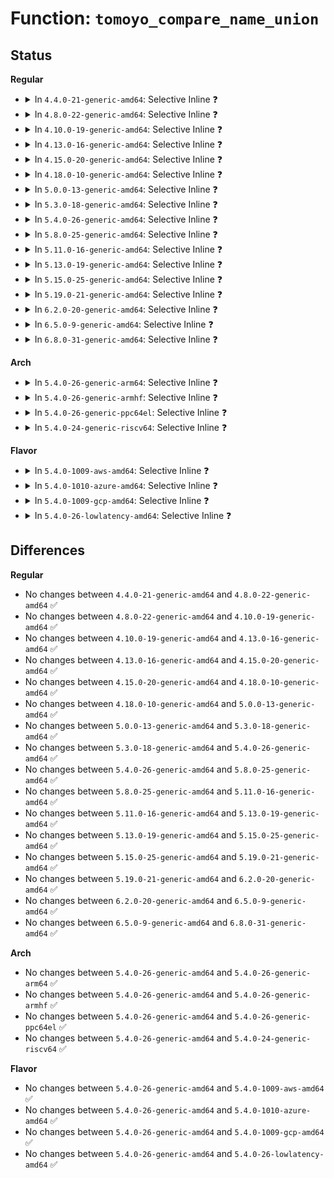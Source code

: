 # Function: <code>tomoyo_compare_name_union</code>

## Status
<b>Regular</b>
<ul>
<li>
<details>
<summary>In <code>4.4.0-21-generic-amd64</code>: Selective Inline ❓</summary>

```c
const struct tomoyo_path_info * tomoyo_compare_name_union(const struct tomoyo_path_info * name, const struct tomoyo_name_union * ptr)
```

```json
{
  "name": "tomoyo_compare_name_union",
  "collision_type": "Unique Global",
  "inline_type": "Selective",
  "funcs": [
    {
      "addr": 18446744071582445648,
      "name": "tomoyo_compare_name_union",
      "external": true,
      "loc": "security/tomoyo/file.c:81",
      "file": "security/tomoyo/file.c",
      "inline": "not declared, inlined",
      "caller_inline": [],
      "caller_func": [
        "security/tomoyo/condition.c:tomoyo_condition",
        "security/tomoyo/condition.c:tomoyo_condition",
        "security/tomoyo/file.c:tomoyo_check_path2_acl",
        "security/tomoyo/file.c:tomoyo_check_path2_acl",
        "security/tomoyo/file.c:tomoyo_check_path_number_acl",
        "security/tomoyo/file.c:tomoyo_check_mkdev_acl",
        "security/tomoyo/mount.c:tomoyo_check_mount_acl",
        "security/tomoyo/mount.c:tomoyo_check_mount_acl",
        "security/tomoyo/mount.c:tomoyo_check_mount_acl",
        "security/tomoyo/network.c:tomoyo_check_unix_acl"
      ]
    }
  ],
  "symbols": [
    {
      "addr": 18446744071582445648,
      "name": "tomoyo_compare_name_union",
      "section": ".text",
      "bind": "STB_GLOBAL",
      "size": 52
    }
  ]
}
```
</details>
</li>
<li>
<details>
<summary>In <code>4.8.0-22-generic-amd64</code>: Selective Inline ❓</summary>

```c
const struct tomoyo_path_info * tomoyo_compare_name_union(const struct tomoyo_path_info * name, const struct tomoyo_name_union * ptr)
```

```json
{
  "name": "tomoyo_compare_name_union",
  "collision_type": "Unique Global",
  "inline_type": "Selective",
  "funcs": [
    {
      "addr": 18446744071582667584,
      "name": "tomoyo_compare_name_union",
      "external": true,
      "loc": "security/tomoyo/file.c:81",
      "file": "security/tomoyo/file.c",
      "inline": "not declared, inlined",
      "caller_inline": [],
      "caller_func": [
        "security/tomoyo/condition.c:tomoyo_condition",
        "security/tomoyo/condition.c:tomoyo_condition",
        "security/tomoyo/file.c:tomoyo_check_mkdev_acl",
        "security/tomoyo/file.c:tomoyo_check_path2_acl",
        "security/tomoyo/file.c:tomoyo_check_path2_acl",
        "security/tomoyo/file.c:tomoyo_check_path_number_acl",
        "security/tomoyo/mount.c:tomoyo_check_mount_acl",
        "security/tomoyo/mount.c:tomoyo_check_mount_acl",
        "security/tomoyo/mount.c:tomoyo_check_mount_acl",
        "security/tomoyo/network.c:tomoyo_check_unix_acl"
      ]
    }
  ],
  "symbols": [
    {
      "addr": 18446744071582667584,
      "name": "tomoyo_compare_name_union",
      "section": ".text",
      "bind": "STB_GLOBAL",
      "size": 52
    }
  ]
}
```
</details>
</li>
<li>
<details>
<summary>In <code>4.10.0-19-generic-amd64</code>: Selective Inline ❓</summary>

```c
const struct tomoyo_path_info * tomoyo_compare_name_union(const struct tomoyo_path_info * name, const struct tomoyo_name_union * ptr)
```

```json
{
  "name": "tomoyo_compare_name_union",
  "collision_type": "Unique Global",
  "inline_type": "Selective",
  "funcs": [
    {
      "addr": 18446744071582760640,
      "name": "tomoyo_compare_name_union",
      "external": true,
      "loc": "security/tomoyo/file.c:81",
      "file": "security/tomoyo/file.c",
      "inline": "not declared, inlined",
      "caller_inline": [],
      "caller_func": [
        "security/tomoyo/condition.c:tomoyo_condition",
        "security/tomoyo/condition.c:tomoyo_condition",
        "security/tomoyo/file.c:tomoyo_check_mkdev_acl",
        "security/tomoyo/file.c:tomoyo_check_path2_acl",
        "security/tomoyo/file.c:tomoyo_check_path2_acl",
        "security/tomoyo/file.c:tomoyo_check_path_number_acl",
        "security/tomoyo/mount.c:tomoyo_check_mount_acl",
        "security/tomoyo/mount.c:tomoyo_check_mount_acl",
        "security/tomoyo/mount.c:tomoyo_check_mount_acl",
        "security/tomoyo/network.c:tomoyo_check_unix_acl"
      ]
    }
  ],
  "symbols": [
    {
      "addr": 18446744071582760640,
      "name": "tomoyo_compare_name_union",
      "section": ".text",
      "bind": "STB_GLOBAL",
      "size": 52
    }
  ]
}
```
</details>
</li>
<li>
<details>
<summary>In <code>4.13.0-16-generic-amd64</code>: Selective Inline ❓</summary>

```c
const struct tomoyo_path_info * tomoyo_compare_name_union(const struct tomoyo_path_info * name, const struct tomoyo_name_union * ptr)
```

```json
{
  "name": "tomoyo_compare_name_union",
  "collision_type": "Unique Global",
  "inline_type": "Selective",
  "funcs": [
    {
      "addr": 18446744071582853056,
      "name": "tomoyo_compare_name_union",
      "external": true,
      "loc": "security/tomoyo/file.c:81",
      "file": "security/tomoyo/file.c",
      "inline": "not declared, inlined",
      "caller_inline": [],
      "caller_func": [
        "security/tomoyo/condition.c:tomoyo_condition",
        "security/tomoyo/condition.c:tomoyo_condition",
        "security/tomoyo/file.c:tomoyo_check_mkdev_acl",
        "security/tomoyo/file.c:tomoyo_check_path2_acl",
        "security/tomoyo/file.c:tomoyo_check_path2_acl",
        "security/tomoyo/file.c:tomoyo_check_path_number_acl",
        "security/tomoyo/mount.c:tomoyo_check_mount_acl",
        "security/tomoyo/mount.c:tomoyo_check_mount_acl",
        "security/tomoyo/mount.c:tomoyo_check_mount_acl",
        "security/tomoyo/network.c:tomoyo_check_unix_acl"
      ]
    }
  ],
  "symbols": [
    {
      "addr": 18446744071582853056,
      "name": "tomoyo_compare_name_union",
      "section": ".text",
      "bind": "STB_GLOBAL",
      "size": 52
    }
  ]
}
```
</details>
</li>
<li>
<details>
<summary>In <code>4.15.0-20-generic-amd64</code>: Selective Inline ❓</summary>

```c
const struct tomoyo_path_info * tomoyo_compare_name_union(const struct tomoyo_path_info * name, const struct tomoyo_name_union * ptr)
```

```json
{
  "name": "tomoyo_compare_name_union",
  "collision_type": "Unique Global",
  "inline_type": "Selective",
  "funcs": [
    {
      "addr": 18446744071583010000,
      "name": "tomoyo_compare_name_union",
      "external": true,
      "loc": "security/tomoyo/file.c:82",
      "file": "security/tomoyo/file.c",
      "inline": "not declared, inlined",
      "caller_inline": [],
      "caller_func": [
        "security/tomoyo/condition.c:tomoyo_condition",
        "security/tomoyo/condition.c:tomoyo_condition",
        "security/tomoyo/file.c:tomoyo_check_mkdev_acl",
        "security/tomoyo/file.c:tomoyo_check_path2_acl",
        "security/tomoyo/file.c:tomoyo_check_path2_acl",
        "security/tomoyo/file.c:tomoyo_check_path_number_acl",
        "security/tomoyo/mount.c:tomoyo_check_mount_acl",
        "security/tomoyo/mount.c:tomoyo_check_mount_acl",
        "security/tomoyo/mount.c:tomoyo_check_mount_acl",
        "security/tomoyo/network.c:tomoyo_check_unix_acl"
      ]
    }
  ],
  "symbols": [
    {
      "addr": 18446744071583010000,
      "name": "tomoyo_compare_name_union",
      "section": ".text",
      "bind": "STB_GLOBAL",
      "size": 52
    }
  ]
}
```
</details>
</li>
<li>
<details>
<summary>In <code>4.18.0-10-generic-amd64</code>: Selective Inline ❓</summary>

```c
const struct tomoyo_path_info * tomoyo_compare_name_union(const struct tomoyo_path_info * name, const struct tomoyo_name_union * ptr)
```

```json
{
  "name": "tomoyo_compare_name_union",
  "collision_type": "Unique Global",
  "inline_type": "Selective",
  "funcs": [
    {
      "addr": 18446744071583210688,
      "name": "tomoyo_compare_name_union",
      "external": true,
      "loc": "security/tomoyo/file.c:82",
      "file": "security/tomoyo/file.c",
      "inline": "not declared, inlined",
      "caller_inline": [],
      "caller_func": [
        "security/tomoyo/condition.c:tomoyo_condition",
        "security/tomoyo/condition.c:tomoyo_condition",
        "security/tomoyo/file.c:tomoyo_check_mkdev_acl",
        "security/tomoyo/file.c:tomoyo_check_path2_acl",
        "security/tomoyo/file.c:tomoyo_check_path2_acl",
        "security/tomoyo/file.c:tomoyo_check_path_number_acl",
        "security/tomoyo/mount.c:tomoyo_check_mount_acl",
        "security/tomoyo/mount.c:tomoyo_check_mount_acl",
        "security/tomoyo/mount.c:tomoyo_check_mount_acl",
        "security/tomoyo/network.c:tomoyo_check_unix_acl"
      ]
    }
  ],
  "symbols": [
    {
      "addr": 18446744071583210688,
      "name": "tomoyo_compare_name_union",
      "section": ".text",
      "bind": "STB_GLOBAL",
      "size": 52
    }
  ]
}
```
</details>
</li>
<li>
<details>
<summary>In <code>5.0.0-13-generic-amd64</code>: Selective Inline ❓</summary>

```c
const struct tomoyo_path_info * tomoyo_compare_name_union(const struct tomoyo_path_info * name, const struct tomoyo_name_union * ptr)
```

```json
{
  "name": "tomoyo_compare_name_union",
  "collision_type": "Unique Global",
  "inline_type": "Selective",
  "funcs": [
    {
      "addr": 18446744071583327616,
      "name": "tomoyo_compare_name_union",
      "external": true,
      "loc": "security/tomoyo/file.c:82",
      "file": "security/tomoyo/file.c",
      "inline": "not declared, inlined",
      "caller_inline": [],
      "caller_func": [
        "security/tomoyo/condition.c:tomoyo_condition",
        "security/tomoyo/condition.c:tomoyo_condition",
        "security/tomoyo/file.c:tomoyo_check_mkdev_acl",
        "security/tomoyo/file.c:tomoyo_check_path2_acl",
        "security/tomoyo/file.c:tomoyo_check_path2_acl",
        "security/tomoyo/file.c:tomoyo_check_path_number_acl",
        "security/tomoyo/mount.c:tomoyo_check_mount_acl",
        "security/tomoyo/mount.c:tomoyo_check_mount_acl",
        "security/tomoyo/mount.c:tomoyo_check_mount_acl",
        "security/tomoyo/network.c:tomoyo_check_unix_acl"
      ]
    }
  ],
  "symbols": [
    {
      "addr": 18446744071583327616,
      "name": "tomoyo_compare_name_union",
      "section": ".text",
      "bind": "STB_GLOBAL",
      "size": 67
    }
  ]
}
```
</details>
</li>
<li>
<details>
<summary>In <code>5.3.0-18-generic-amd64</code>: Selective Inline ❓</summary>

```c
const struct tomoyo_path_info * tomoyo_compare_name_union(const struct tomoyo_path_info * name, const struct tomoyo_name_union * ptr)
```

```json
{
  "name": "tomoyo_compare_name_union",
  "collision_type": "Unique Global",
  "inline_type": "Selective",
  "funcs": [
    {
      "addr": 18446744071583514976,
      "name": "tomoyo_compare_name_union",
      "external": true,
      "loc": "security/tomoyo/file.c:82",
      "file": "security/tomoyo/file.c",
      "inline": "not declared, inlined",
      "caller_inline": [],
      "caller_func": [
        "security/tomoyo/condition.c:tomoyo_condition",
        "security/tomoyo/condition.c:tomoyo_condition",
        "security/tomoyo/file.c:tomoyo_check_mkdev_acl",
        "security/tomoyo/file.c:tomoyo_check_path2_acl",
        "security/tomoyo/file.c:tomoyo_check_path2_acl",
        "security/tomoyo/file.c:tomoyo_check_path_number_acl",
        "security/tomoyo/mount.c:tomoyo_check_mount_acl",
        "security/tomoyo/mount.c:tomoyo_check_mount_acl",
        "security/tomoyo/mount.c:tomoyo_check_mount_acl",
        "security/tomoyo/network.c:tomoyo_check_unix_acl"
      ]
    }
  ],
  "symbols": [
    {
      "addr": 18446744071583514976,
      "name": "tomoyo_compare_name_union",
      "section": ".text",
      "bind": "STB_GLOBAL",
      "size": 66
    }
  ]
}
```
</details>
</li>
<li>
<details>
<summary>In <code>5.4.0-26-generic-amd64</code>: Selective Inline ❓</summary>

```c
const struct tomoyo_path_info * tomoyo_compare_name_union(const struct tomoyo_path_info * name, const struct tomoyo_name_union * ptr)
```

```json
{
  "name": "tomoyo_compare_name_union",
  "collision_type": "Unique Global",
  "inline_type": "Selective",
  "funcs": [
    {
      "addr": 18446744071583620864,
      "name": "tomoyo_compare_name_union",
      "external": true,
      "loc": "security/tomoyo/file.c:82",
      "file": "security/tomoyo/file.c",
      "inline": "not declared, inlined",
      "caller_inline": [],
      "caller_func": [
        "security/tomoyo/condition.c:tomoyo_condition",
        "security/tomoyo/condition.c:tomoyo_condition",
        "security/tomoyo/file.c:tomoyo_check_mkdev_acl",
        "security/tomoyo/file.c:tomoyo_check_path2_acl",
        "security/tomoyo/file.c:tomoyo_check_path2_acl",
        "security/tomoyo/file.c:tomoyo_check_path_number_acl",
        "security/tomoyo/mount.c:tomoyo_check_mount_acl",
        "security/tomoyo/mount.c:tomoyo_check_mount_acl",
        "security/tomoyo/mount.c:tomoyo_check_mount_acl",
        "security/tomoyo/network.c:tomoyo_check_unix_acl"
      ]
    }
  ],
  "symbols": [
    {
      "addr": 18446744071583620864,
      "name": "tomoyo_compare_name_union",
      "section": ".text",
      "bind": "STB_GLOBAL",
      "size": 66
    }
  ]
}
```
</details>
</li>
<li>
<details>
<summary>In <code>5.8.0-25-generic-amd64</code>: Selective Inline ❓</summary>

```c
const struct tomoyo_path_info * tomoyo_compare_name_union(const struct tomoyo_path_info * name, const struct tomoyo_name_union * ptr)
```

```json
{
  "name": "tomoyo_compare_name_union",
  "collision_type": "Unique Global",
  "inline_type": "Selective",
  "funcs": [
    {
      "addr": 18446744071583977594,
      "name": "tomoyo_compare_name_union",
      "external": true,
      "loc": "security/tomoyo/file.c:82",
      "file": "security/tomoyo/file.c",
      "inline": "not declared, inlined",
      "caller_inline": [
        "security/tomoyo/file.c:tomoyo_check_mkdev_acl",
        "security/tomoyo/file.c:tomoyo_check_mkdev_acl",
        "security/tomoyo/file.c:tomoyo_check_path2_acl",
        "security/tomoyo/file.c:tomoyo_check_path2_acl",
        "security/tomoyo/file.c:tomoyo_check_path2_acl",
        "security/tomoyo/file.c:tomoyo_check_path2_acl",
        "security/tomoyo/file.c:tomoyo_check_path_number_acl",
        "security/tomoyo/file.c:tomoyo_check_path_number_acl"
      ],
      "caller_func": [
        "security/tomoyo/condition.c:tomoyo_condition",
        "security/tomoyo/condition.c:tomoyo_condition",
        "security/tomoyo/mount.c:tomoyo_check_mount_acl",
        "security/tomoyo/mount.c:tomoyo_check_mount_acl",
        "security/tomoyo/mount.c:tomoyo_check_mount_acl",
        "security/tomoyo/network.c:tomoyo_check_unix_acl"
      ]
    }
  ],
  "symbols": [
    {
      "addr": 18446744071583978256,
      "name": "tomoyo_compare_name_union",
      "section": ".text",
      "bind": "STB_GLOBAL",
      "size": 66
    }
  ]
}
```
</details>
</li>
<li>
<details>
<summary>In <code>5.11.0-16-generic-amd64</code>: Selective Inline ❓</summary>

```c
const struct tomoyo_path_info * tomoyo_compare_name_union(const struct tomoyo_path_info * name, const struct tomoyo_name_union * ptr)
```

```json
{
  "name": "tomoyo_compare_name_union",
  "collision_type": "Unique Global",
  "inline_type": "Selective",
  "funcs": [
    {
      "addr": 18446744071584097402,
      "name": "tomoyo_compare_name_union",
      "external": true,
      "loc": "security/tomoyo/file.c:82",
      "file": "security/tomoyo/file.c",
      "inline": "not declared, inlined",
      "caller_inline": [
        "security/tomoyo/file.c:tomoyo_check_mkdev_acl",
        "security/tomoyo/file.c:tomoyo_check_mkdev_acl",
        "security/tomoyo/file.c:tomoyo_check_path2_acl",
        "security/tomoyo/file.c:tomoyo_check_path2_acl",
        "security/tomoyo/file.c:tomoyo_check_path2_acl",
        "security/tomoyo/file.c:tomoyo_check_path2_acl",
        "security/tomoyo/file.c:tomoyo_check_path_number_acl",
        "security/tomoyo/file.c:tomoyo_check_path_number_acl"
      ],
      "caller_func": [
        "security/tomoyo/condition.c:tomoyo_condition",
        "security/tomoyo/condition.c:tomoyo_condition",
        "security/tomoyo/mount.c:tomoyo_check_mount_acl",
        "security/tomoyo/mount.c:tomoyo_check_mount_acl",
        "security/tomoyo/mount.c:tomoyo_check_mount_acl",
        "security/tomoyo/network.c:tomoyo_check_unix_acl"
      ]
    }
  ],
  "symbols": [
    {
      "addr": 18446744071584098064,
      "name": "tomoyo_compare_name_union",
      "section": ".text",
      "bind": "STB_GLOBAL",
      "size": 66
    }
  ]
}
```
</details>
</li>
<li>
<details>
<summary>In <code>5.13.0-19-generic-amd64</code>: Selective Inline ❓</summary>

```c
const struct tomoyo_path_info * tomoyo_compare_name_union(const struct tomoyo_path_info * name, const struct tomoyo_name_union * ptr)
```

```json
{
  "name": "tomoyo_compare_name_union",
  "collision_type": "Unique Global",
  "inline_type": "Selective",
  "funcs": [
    {
      "addr": 18446744071584125002,
      "name": "tomoyo_compare_name_union",
      "external": true,
      "loc": "security/tomoyo/file.c:82",
      "file": "security/tomoyo/file.c",
      "inline": "not declared, inlined",
      "caller_inline": [
        "security/tomoyo/file.c:tomoyo_check_mkdev_acl",
        "security/tomoyo/file.c:tomoyo_check_mkdev_acl",
        "security/tomoyo/file.c:tomoyo_check_path2_acl",
        "security/tomoyo/file.c:tomoyo_check_path2_acl",
        "security/tomoyo/file.c:tomoyo_check_path2_acl",
        "security/tomoyo/file.c:tomoyo_check_path2_acl",
        "security/tomoyo/file.c:tomoyo_check_path_number_acl",
        "security/tomoyo/file.c:tomoyo_check_path_number_acl"
      ],
      "caller_func": [
        "security/tomoyo/condition.c:tomoyo_condition",
        "security/tomoyo/condition.c:tomoyo_condition",
        "security/tomoyo/mount.c:tomoyo_check_mount_acl",
        "security/tomoyo/mount.c:tomoyo_check_mount_acl",
        "security/tomoyo/mount.c:tomoyo_check_mount_acl",
        "security/tomoyo/network.c:tomoyo_check_unix_acl"
      ]
    }
  ],
  "symbols": [
    {
      "addr": 18446744071584125664,
      "name": "tomoyo_compare_name_union",
      "section": ".text",
      "bind": "STB_GLOBAL",
      "size": 66
    }
  ]
}
```
</details>
</li>
<li>
<details>
<summary>In <code>5.15.0-25-generic-amd64</code>: Selective Inline ❓</summary>

```c
const struct tomoyo_path_info * tomoyo_compare_name_union(const struct tomoyo_path_info * name, const struct tomoyo_name_union * ptr)
```

```json
{
  "name": "tomoyo_compare_name_union",
  "collision_type": "Unique Global",
  "inline_type": "Selective",
  "funcs": [
    {
      "addr": 18446744071584506748,
      "name": "tomoyo_compare_name_union",
      "external": true,
      "loc": "security/tomoyo/file.c:82",
      "file": "security/tomoyo/file.c",
      "inline": "not declared, inlined",
      "caller_inline": [
        "security/tomoyo/file.c:tomoyo_check_mkdev_acl",
        "security/tomoyo/file.c:tomoyo_check_mkdev_acl",
        "security/tomoyo/file.c:tomoyo_check_path2_acl",
        "security/tomoyo/file.c:tomoyo_check_path2_acl",
        "security/tomoyo/file.c:tomoyo_check_path2_acl",
        "security/tomoyo/file.c:tomoyo_check_path2_acl",
        "security/tomoyo/file.c:tomoyo_check_path_number_acl",
        "security/tomoyo/file.c:tomoyo_check_path_number_acl"
      ],
      "caller_func": [
        "security/tomoyo/condition.c:tomoyo_condition",
        "security/tomoyo/condition.c:tomoyo_condition",
        "security/tomoyo/mount.c:tomoyo_check_mount_acl",
        "security/tomoyo/mount.c:tomoyo_check_mount_acl",
        "security/tomoyo/mount.c:tomoyo_check_mount_acl",
        "security/tomoyo/network.c:tomoyo_check_unix_acl"
      ]
    }
  ],
  "symbols": [
    {
      "addr": 18446744071584507424,
      "name": "tomoyo_compare_name_union",
      "section": ".text",
      "bind": "STB_GLOBAL",
      "size": 66
    }
  ]
}
```
</details>
</li>
<li>
<details>
<summary>In <code>5.19.0-21-generic-amd64</code>: Selective Inline ❓</summary>

```c
const struct tomoyo_path_info * tomoyo_compare_name_union(const struct tomoyo_path_info * name, const struct tomoyo_name_union * ptr)
```

```json
{
  "name": "tomoyo_compare_name_union",
  "collision_type": "Unique Global",
  "inline_type": "Selective",
  "funcs": [
    {
      "addr": 18446744071585144150,
      "name": "tomoyo_compare_name_union",
      "external": true,
      "loc": "security/tomoyo/file.c:82",
      "file": "security/tomoyo/file.c",
      "inline": "not declared, inlined",
      "caller_inline": [
        "security/tomoyo/file.c:tomoyo_check_mkdev_acl",
        "security/tomoyo/file.c:tomoyo_check_mkdev_acl",
        "security/tomoyo/file.c:tomoyo_check_path2_acl",
        "security/tomoyo/file.c:tomoyo_check_path2_acl",
        "security/tomoyo/file.c:tomoyo_check_path2_acl",
        "security/tomoyo/file.c:tomoyo_check_path2_acl",
        "security/tomoyo/file.c:tomoyo_check_path_number_acl",
        "security/tomoyo/file.c:tomoyo_check_path_number_acl"
      ],
      "caller_func": [
        "security/tomoyo/condition.c:tomoyo_condition",
        "security/tomoyo/condition.c:tomoyo_condition",
        "security/tomoyo/mount.c:tomoyo_check_mount_acl",
        "security/tomoyo/mount.c:tomoyo_check_mount_acl",
        "security/tomoyo/mount.c:tomoyo_check_mount_acl",
        "security/tomoyo/network.c:tomoyo_check_unix_acl"
      ]
    }
  ],
  "symbols": [
    {
      "addr": 18446744071585144864,
      "name": "tomoyo_compare_name_union",
      "section": ".text",
      "bind": "STB_GLOBAL",
      "size": 83
    }
  ]
}
```
</details>
</li>
<li>
<details>
<summary>In <code>6.2.0-20-generic-amd64</code>: Selective Inline ❓</summary>

```c
const struct tomoyo_path_info * tomoyo_compare_name_union(const struct tomoyo_path_info * name, const struct tomoyo_name_union * ptr)
```

```json
{
  "name": "tomoyo_compare_name_union",
  "collision_type": "Unique Global",
  "inline_type": "Selective",
  "funcs": [
    {
      "addr": 18446744071585869318,
      "name": "tomoyo_compare_name_union",
      "external": true,
      "loc": "security/tomoyo/file.c:82",
      "file": "security/tomoyo/file.c",
      "inline": "not declared, inlined",
      "caller_inline": [
        "security/tomoyo/file.c:tomoyo_check_mkdev_acl",
        "security/tomoyo/file.c:tomoyo_check_mkdev_acl",
        "security/tomoyo/file.c:tomoyo_check_path2_acl",
        "security/tomoyo/file.c:tomoyo_check_path2_acl",
        "security/tomoyo/file.c:tomoyo_check_path2_acl",
        "security/tomoyo/file.c:tomoyo_check_path2_acl",
        "security/tomoyo/file.c:tomoyo_check_path_number_acl",
        "security/tomoyo/file.c:tomoyo_check_path_number_acl"
      ],
      "caller_func": [
        "security/tomoyo/condition.c:tomoyo_condition",
        "security/tomoyo/condition.c:tomoyo_condition",
        "security/tomoyo/mount.c:tomoyo_check_mount_acl",
        "security/tomoyo/mount.c:tomoyo_check_mount_acl",
        "security/tomoyo/mount.c:tomoyo_check_mount_acl",
        "security/tomoyo/network.c:tomoyo_check_unix_acl"
      ]
    }
  ],
  "symbols": [
    {
      "addr": 18446744071585870096,
      "name": "tomoyo_compare_name_union",
      "section": ".text",
      "bind": "STB_GLOBAL",
      "size": 83
    }
  ]
}
```
</details>
</li>
<li>
<details>
<summary>In <code>6.5.0-9-generic-amd64</code>: Selective Inline ❓</summary>

```c
const struct tomoyo_path_info * tomoyo_compare_name_union(const struct tomoyo_path_info * name, const struct tomoyo_name_union * ptr)
```

```json
{
  "name": "tomoyo_compare_name_union",
  "collision_type": "Unique Global",
  "inline_type": "Selective",
  "funcs": [
    {
      "addr": 18446744071586101216,
      "name": "tomoyo_compare_name_union",
      "external": true,
      "loc": "security/tomoyo/file.c:82",
      "file": "security/tomoyo/file.c",
      "inline": "not declared, inlined",
      "caller_inline": [
        "security/tomoyo/file.c:tomoyo_check_mkdev_acl",
        "security/tomoyo/file.c:tomoyo_check_mkdev_acl",
        "security/tomoyo/file.c:tomoyo_check_path2_acl",
        "security/tomoyo/file.c:tomoyo_check_path2_acl",
        "security/tomoyo/file.c:tomoyo_check_path2_acl",
        "security/tomoyo/file.c:tomoyo_check_path2_acl",
        "security/tomoyo/file.c:tomoyo_check_path_number_acl",
        "security/tomoyo/file.c:tomoyo_check_path_number_acl"
      ],
      "caller_func": [
        "security/tomoyo/condition.c:tomoyo_condition",
        "security/tomoyo/condition.c:tomoyo_condition",
        "security/tomoyo/mount.c:tomoyo_check_mount_acl",
        "security/tomoyo/mount.c:tomoyo_check_mount_acl",
        "security/tomoyo/mount.c:tomoyo_check_mount_acl",
        "security/tomoyo/network.c:tomoyo_check_unix_acl"
      ]
    }
  ],
  "symbols": [
    {
      "addr": 18446744071586101984,
      "name": "tomoyo_compare_name_union",
      "section": ".text",
      "bind": "STB_GLOBAL",
      "size": 83
    }
  ]
}
```
</details>
</li>
<li>
<details>
<summary>In <code>6.8.0-31-generic-amd64</code>: Selective Inline ❓</summary>

```c
const struct tomoyo_path_info * tomoyo_compare_name_union(const struct tomoyo_path_info * name, const struct tomoyo_name_union * ptr)
```

```json
{
  "name": "tomoyo_compare_name_union",
  "collision_type": "Unique Global",
  "inline_type": "Selective",
  "funcs": [
    {
      "addr": 18446744071586350512,
      "name": "tomoyo_compare_name_union",
      "external": true,
      "loc": "security/tomoyo/file.c:82",
      "file": "security/tomoyo/file.c",
      "inline": "not declared, inlined",
      "caller_inline": [
        "security/tomoyo/file.c:tomoyo_check_mkdev_acl",
        "security/tomoyo/file.c:tomoyo_check_mkdev_acl",
        "security/tomoyo/file.c:tomoyo_check_path2_acl",
        "security/tomoyo/file.c:tomoyo_check_path2_acl",
        "security/tomoyo/file.c:tomoyo_check_path2_acl",
        "security/tomoyo/file.c:tomoyo_check_path2_acl",
        "security/tomoyo/file.c:tomoyo_check_path_number_acl",
        "security/tomoyo/file.c:tomoyo_check_path_number_acl"
      ],
      "caller_func": [
        "security/tomoyo/condition.c:tomoyo_condition",
        "security/tomoyo/condition.c:tomoyo_condition",
        "security/tomoyo/mount.c:tomoyo_check_mount_acl",
        "security/tomoyo/mount.c:tomoyo_check_mount_acl",
        "security/tomoyo/mount.c:tomoyo_check_mount_acl",
        "security/tomoyo/network.c:tomoyo_check_unix_acl"
      ]
    }
  ],
  "symbols": [
    {
      "addr": 18446744071586351280,
      "name": "tomoyo_compare_name_union",
      "section": ".text",
      "bind": "STB_GLOBAL",
      "size": 83
    }
  ]
}
```
</details>
</li>
</ul>
<b>Arch</b>
<ul>
<li>
<details>
<summary>In <code>5.4.0-26-generic-arm64</code>: Selective Inline ❓</summary>

```c
const struct tomoyo_path_info * tomoyo_compare_name_union(const struct tomoyo_path_info * name, const struct tomoyo_name_union * ptr)
```

```json
{
  "name": "tomoyo_compare_name_union",
  "collision_type": "Unique Global",
  "inline_type": "Selective",
  "funcs": [
    {
      "addr": 18446603336495404976,
      "name": "tomoyo_compare_name_union",
      "external": true,
      "loc": "security/tomoyo/file.c:82",
      "file": "security/tomoyo/file.c",
      "inline": "not declared, inlined",
      "caller_inline": [],
      "caller_func": [
        "security/tomoyo/condition.c:tomoyo_condition",
        "security/tomoyo/condition.c:tomoyo_condition",
        "security/tomoyo/file.c:tomoyo_check_mkdev_acl",
        "security/tomoyo/file.c:tomoyo_check_path2_acl",
        "security/tomoyo/file.c:tomoyo_check_path2_acl",
        "security/tomoyo/file.c:tomoyo_check_path_number_acl",
        "security/tomoyo/mount.c:tomoyo_check_mount_acl",
        "security/tomoyo/mount.c:tomoyo_check_mount_acl",
        "security/tomoyo/mount.c:tomoyo_check_mount_acl",
        "security/tomoyo/network.c:tomoyo_check_unix_acl"
      ]
    }
  ],
  "symbols": [
    {
      "addr": 18446603336495404976,
      "name": "tomoyo_compare_name_union",
      "section": ".text",
      "bind": "STB_GLOBAL",
      "size": 120
    }
  ]
}
```
</details>
</li>
<li>
<details>
<summary>In <code>5.4.0-26-generic-armhf</code>: Selective Inline ❓</summary>

```c
const struct tomoyo_path_info * tomoyo_compare_name_union(const struct tomoyo_path_info * name, const struct tomoyo_name_union * ptr)
```

```json
{
  "name": "tomoyo_compare_name_union",
  "collision_type": "Unique Global",
  "inline_type": "Selective",
  "funcs": [
    {
      "addr": 3228776300,
      "name": "tomoyo_compare_name_union",
      "external": true,
      "loc": "security/tomoyo/file.c:82",
      "file": "security/tomoyo/file.c",
      "inline": "not declared, inlined",
      "caller_inline": [],
      "caller_func": [
        "security/tomoyo/condition.c:tomoyo_condition",
        "security/tomoyo/condition.c:tomoyo_condition",
        "security/tomoyo/file.c:tomoyo_check_mkdev_acl",
        "security/tomoyo/file.c:tomoyo_check_path2_acl",
        "security/tomoyo/file.c:tomoyo_check_path2_acl",
        "security/tomoyo/file.c:tomoyo_check_path_number_acl",
        "security/tomoyo/mount.c:tomoyo_check_mount_acl",
        "security/tomoyo/mount.c:tomoyo_check_mount_acl",
        "security/tomoyo/mount.c:tomoyo_check_mount_acl",
        "security/tomoyo/network.c:tomoyo_check_unix_acl"
      ]
    }
  ],
  "symbols": [
    {
      "addr": 3228776300,
      "name": "tomoyo_compare_name_union",
      "section": ".text",
      "bind": "STB_GLOBAL",
      "size": 80
    }
  ]
}
```
</details>
</li>
<li>
<details>
<summary>In <code>5.4.0-26-generic-ppc64el</code>: Selective Inline ❓</summary>

```c
const struct tomoyo_path_info * tomoyo_compare_name_union(const struct tomoyo_path_info * name, const struct tomoyo_name_union * ptr)
```

```json
{
  "name": "tomoyo_compare_name_union",
  "collision_type": "Unique Global",
  "inline_type": "Selective",
  "funcs": [
    {
      "addr": 13835058055289437504,
      "name": "tomoyo_compare_name_union",
      "external": true,
      "loc": "security/tomoyo/file.c:82",
      "file": "security/tomoyo/file.c",
      "inline": "not declared, inlined",
      "caller_inline": [],
      "caller_func": [
        "security/tomoyo/condition.c:tomoyo_condition",
        "security/tomoyo/condition.c:tomoyo_condition",
        "security/tomoyo/file.c:tomoyo_check_mkdev_acl",
        "security/tomoyo/file.c:tomoyo_check_path2_acl",
        "security/tomoyo/file.c:tomoyo_check_path2_acl",
        "security/tomoyo/file.c:tomoyo_check_path_number_acl",
        "security/tomoyo/mount.c:tomoyo_check_mount_acl",
        "security/tomoyo/mount.c:tomoyo_check_mount_acl",
        "security/tomoyo/mount.c:tomoyo_check_mount_acl",
        "security/tomoyo/network.c:tomoyo_check_unix_acl"
      ]
    }
  ],
  "symbols": [
    {
      "addr": 13835058055289437504,
      "name": "tomoyo_compare_name_union",
      "section": ".text",
      "bind": "STB_GLOBAL",
      "size": 188
    }
  ]
}
```
</details>
</li>
<li>
<details>
<summary>In <code>5.4.0-24-generic-riscv64</code>: Selective Inline ❓</summary>

```c
const struct tomoyo_path_info * tomoyo_compare_name_union(const struct tomoyo_path_info * name, const struct tomoyo_name_union * ptr)
```

```json
{
  "name": "tomoyo_compare_name_union",
  "collision_type": "Unique Global",
  "inline_type": "Selective",
  "funcs": [
    {
      "addr": 18446743936274603734,
      "name": "tomoyo_compare_name_union",
      "external": true,
      "loc": "security/tomoyo/file.c:82",
      "file": "security/tomoyo/file.c",
      "inline": "not declared, inlined",
      "caller_inline": [],
      "caller_func": [
        "security/tomoyo/condition.c:tomoyo_condition",
        "security/tomoyo/condition.c:tomoyo_condition",
        "security/tomoyo/file.c:tomoyo_check_mkdev_acl",
        "security/tomoyo/file.c:tomoyo_check_path2_acl",
        "security/tomoyo/file.c:tomoyo_check_path2_acl",
        "security/tomoyo/file.c:tomoyo_check_path_number_acl",
        "security/tomoyo/mount.c:tomoyo_check_mount_acl",
        "security/tomoyo/mount.c:tomoyo_check_mount_acl",
        "security/tomoyo/mount.c:tomoyo_check_mount_acl",
        "security/tomoyo/network.c:tomoyo_check_unix_acl"
      ]
    }
  ],
  "symbols": [
    {
      "addr": 18446743936274603734,
      "name": "tomoyo_compare_name_union",
      "section": ".text",
      "bind": "STB_GLOBAL",
      "size": 100
    }
  ]
}
```
</details>
</li>
</ul>
<b>Flavor</b>
<ul>
<li>
<details>
<summary>In <code>5.4.0-1009-aws-amd64</code>: Selective Inline ❓</summary>

```c
const struct tomoyo_path_info * tomoyo_compare_name_union(const struct tomoyo_path_info * name, const struct tomoyo_name_union * ptr)
```

```json
{
  "name": "tomoyo_compare_name_union",
  "collision_type": "Unique Global",
  "inline_type": "Selective",
  "funcs": [
    {
      "addr": 18446744071583589600,
      "name": "tomoyo_compare_name_union",
      "external": true,
      "loc": "security/tomoyo/file.c:82",
      "file": "security/tomoyo/file.c",
      "inline": "not declared, inlined",
      "caller_inline": [],
      "caller_func": [
        "security/tomoyo/condition.c:tomoyo_condition",
        "security/tomoyo/condition.c:tomoyo_condition",
        "security/tomoyo/file.c:tomoyo_check_mkdev_acl",
        "security/tomoyo/file.c:tomoyo_check_path2_acl",
        "security/tomoyo/file.c:tomoyo_check_path2_acl",
        "security/tomoyo/file.c:tomoyo_check_path_number_acl",
        "security/tomoyo/mount.c:tomoyo_check_mount_acl",
        "security/tomoyo/mount.c:tomoyo_check_mount_acl",
        "security/tomoyo/mount.c:tomoyo_check_mount_acl",
        "security/tomoyo/network.c:tomoyo_check_unix_acl"
      ]
    }
  ],
  "symbols": [
    {
      "addr": 18446744071583589600,
      "name": "tomoyo_compare_name_union",
      "section": ".text",
      "bind": "STB_GLOBAL",
      "size": 66
    }
  ]
}
```
</details>
</li>
<li>
<details>
<summary>In <code>5.4.0-1010-azure-amd64</code>: Selective Inline ❓</summary>

```c
const struct tomoyo_path_info * tomoyo_compare_name_union(const struct tomoyo_path_info * name, const struct tomoyo_name_union * ptr)
```

```json
{
  "name": "tomoyo_compare_name_union",
  "collision_type": "Unique Global",
  "inline_type": "Selective",
  "funcs": [
    {
      "addr": 18446744071583526656,
      "name": "tomoyo_compare_name_union",
      "external": true,
      "loc": "security/tomoyo/file.c:82",
      "file": "security/tomoyo/file.c",
      "inline": "not declared, inlined",
      "caller_inline": [],
      "caller_func": [
        "security/tomoyo/condition.c:tomoyo_condition",
        "security/tomoyo/condition.c:tomoyo_condition",
        "security/tomoyo/file.c:tomoyo_check_mkdev_acl",
        "security/tomoyo/file.c:tomoyo_check_path2_acl",
        "security/tomoyo/file.c:tomoyo_check_path2_acl",
        "security/tomoyo/file.c:tomoyo_check_path_number_acl",
        "security/tomoyo/mount.c:tomoyo_check_mount_acl",
        "security/tomoyo/mount.c:tomoyo_check_mount_acl",
        "security/tomoyo/mount.c:tomoyo_check_mount_acl",
        "security/tomoyo/network.c:tomoyo_check_unix_acl"
      ]
    }
  ],
  "symbols": [
    {
      "addr": 18446744071583526656,
      "name": "tomoyo_compare_name_union",
      "section": ".text",
      "bind": "STB_GLOBAL",
      "size": 66
    }
  ]
}
```
</details>
</li>
<li>
<details>
<summary>In <code>5.4.0-1009-gcp-amd64</code>: Selective Inline ❓</summary>

```c
const struct tomoyo_path_info * tomoyo_compare_name_union(const struct tomoyo_path_info * name, const struct tomoyo_name_union * ptr)
```

```json
{
  "name": "tomoyo_compare_name_union",
  "collision_type": "Unique Global",
  "inline_type": "Selective",
  "funcs": [
    {
      "addr": 18446744071583573376,
      "name": "tomoyo_compare_name_union",
      "external": true,
      "loc": "security/tomoyo/file.c:82",
      "file": "security/tomoyo/file.c",
      "inline": "not declared, inlined",
      "caller_inline": [],
      "caller_func": [
        "security/tomoyo/condition.c:tomoyo_condition",
        "security/tomoyo/condition.c:tomoyo_condition",
        "security/tomoyo/file.c:tomoyo_check_mkdev_acl",
        "security/tomoyo/file.c:tomoyo_check_path2_acl",
        "security/tomoyo/file.c:tomoyo_check_path2_acl",
        "security/tomoyo/file.c:tomoyo_check_path_number_acl",
        "security/tomoyo/mount.c:tomoyo_check_mount_acl",
        "security/tomoyo/mount.c:tomoyo_check_mount_acl",
        "security/tomoyo/mount.c:tomoyo_check_mount_acl",
        "security/tomoyo/network.c:tomoyo_check_unix_acl"
      ]
    }
  ],
  "symbols": [
    {
      "addr": 18446744071583573376,
      "name": "tomoyo_compare_name_union",
      "section": ".text",
      "bind": "STB_GLOBAL",
      "size": 66
    }
  ]
}
```
</details>
</li>
<li>
<details>
<summary>In <code>5.4.0-26-lowlatency-amd64</code>: Selective Inline ❓</summary>

```c
const struct tomoyo_path_info * tomoyo_compare_name_union(const struct tomoyo_path_info * name, const struct tomoyo_name_union * ptr)
```

```json
{
  "name": "tomoyo_compare_name_union",
  "collision_type": "Unique Global",
  "inline_type": "Selective",
  "funcs": [
    {
      "addr": 18446744071583670544,
      "name": "tomoyo_compare_name_union",
      "external": true,
      "loc": "security/tomoyo/file.c:82",
      "file": "security/tomoyo/file.c",
      "inline": "not declared, inlined",
      "caller_inline": [],
      "caller_func": [
        "security/tomoyo/condition.c:tomoyo_condition",
        "security/tomoyo/condition.c:tomoyo_condition",
        "security/tomoyo/file.c:tomoyo_check_mkdev_acl",
        "security/tomoyo/file.c:tomoyo_check_path2_acl",
        "security/tomoyo/file.c:tomoyo_check_path2_acl",
        "security/tomoyo/file.c:tomoyo_check_path_number_acl",
        "security/tomoyo/mount.c:tomoyo_check_mount_acl",
        "security/tomoyo/mount.c:tomoyo_check_mount_acl",
        "security/tomoyo/mount.c:tomoyo_check_mount_acl",
        "security/tomoyo/network.c:tomoyo_check_unix_acl"
      ]
    }
  ],
  "symbols": [
    {
      "addr": 18446744071583670544,
      "name": "tomoyo_compare_name_union",
      "section": ".text",
      "bind": "STB_GLOBAL",
      "size": 66
    }
  ]
}
```
</details>
</li>
</ul>

## Differences
<b>Regular</b>
<ul>
<li>
No changes between <code>4.4.0-21-generic-amd64</code> and <code>4.8.0-22-generic-amd64</code> ✅
</li>
<li>
No changes between <code>4.8.0-22-generic-amd64</code> and <code>4.10.0-19-generic-amd64</code> ✅
</li>
<li>
No changes between <code>4.10.0-19-generic-amd64</code> and <code>4.13.0-16-generic-amd64</code> ✅
</li>
<li>
No changes between <code>4.13.0-16-generic-amd64</code> and <code>4.15.0-20-generic-amd64</code> ✅
</li>
<li>
No changes between <code>4.15.0-20-generic-amd64</code> and <code>4.18.0-10-generic-amd64</code> ✅
</li>
<li>
No changes between <code>4.18.0-10-generic-amd64</code> and <code>5.0.0-13-generic-amd64</code> ✅
</li>
<li>
No changes between <code>5.0.0-13-generic-amd64</code> and <code>5.3.0-18-generic-amd64</code> ✅
</li>
<li>
No changes between <code>5.3.0-18-generic-amd64</code> and <code>5.4.0-26-generic-amd64</code> ✅
</li>
<li>
No changes between <code>5.4.0-26-generic-amd64</code> and <code>5.8.0-25-generic-amd64</code> ✅
</li>
<li>
No changes between <code>5.8.0-25-generic-amd64</code> and <code>5.11.0-16-generic-amd64</code> ✅
</li>
<li>
No changes between <code>5.11.0-16-generic-amd64</code> and <code>5.13.0-19-generic-amd64</code> ✅
</li>
<li>
No changes between <code>5.13.0-19-generic-amd64</code> and <code>5.15.0-25-generic-amd64</code> ✅
</li>
<li>
No changes between <code>5.15.0-25-generic-amd64</code> and <code>5.19.0-21-generic-amd64</code> ✅
</li>
<li>
No changes between <code>5.19.0-21-generic-amd64</code> and <code>6.2.0-20-generic-amd64</code> ✅
</li>
<li>
No changes between <code>6.2.0-20-generic-amd64</code> and <code>6.5.0-9-generic-amd64</code> ✅
</li>
<li>
No changes between <code>6.5.0-9-generic-amd64</code> and <code>6.8.0-31-generic-amd64</code> ✅
</li>
</ul>
<b>Arch</b>
<ul>
<li>
No changes between <code>5.4.0-26-generic-amd64</code> and <code>5.4.0-26-generic-arm64</code> ✅
</li>
<li>
No changes between <code>5.4.0-26-generic-amd64</code> and <code>5.4.0-26-generic-armhf</code> ✅
</li>
<li>
No changes between <code>5.4.0-26-generic-amd64</code> and <code>5.4.0-26-generic-ppc64el</code> ✅
</li>
<li>
No changes between <code>5.4.0-26-generic-amd64</code> and <code>5.4.0-24-generic-riscv64</code> ✅
</li>
</ul>
<b>Flavor</b>
<ul>
<li>
No changes between <code>5.4.0-26-generic-amd64</code> and <code>5.4.0-1009-aws-amd64</code> ✅
</li>
<li>
No changes between <code>5.4.0-26-generic-amd64</code> and <code>5.4.0-1010-azure-amd64</code> ✅
</li>
<li>
No changes between <code>5.4.0-26-generic-amd64</code> and <code>5.4.0-1009-gcp-amd64</code> ✅
</li>
<li>
No changes between <code>5.4.0-26-generic-amd64</code> and <code>5.4.0-26-lowlatency-amd64</code> ✅
</li>
</ul>
